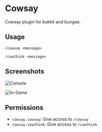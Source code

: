 Cowsay
======

Cowsay plugin for bukkit and bungee.

Usage
-----

`/cowsay <message>`

`/cowthink <message>`

Screenshots
-----------

![Console](http://s.yawk.at/v4s9.png)

![In-Game](http://s.yawk.at/Pc9n.png)

Permissions
-----------

- `cowsay.cowsay`: Give access to `/cowsay`
- `cowsay.cowthink`: Give access to `/cowthink`
